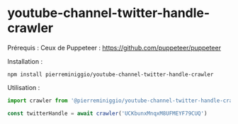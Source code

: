 # youtube-channel-twitter-handle-crawler

Prérequis :
Ceux de Puppeteer : https://github.com/puppeteer/puppeteer

Installation :
```
npm install pierreminiggio/youtube-channel-twitter-handle-crawler
```

Utilisation : 
```javascript
import crawler from '@pierreminiggio/youtube-channel-twitter-handle-crawler'

const twitterHandle = await crawler('UCKbunxMnqxM8UFMEYF79CUQ')
```
